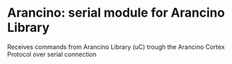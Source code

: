 # Arancino: serial module for Arancino Library

Receives commands from Arancino Library (uC) trough the Arancino Cortex Protocol over serial connection